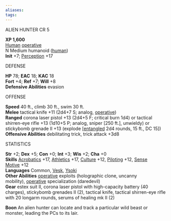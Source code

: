 ```yaml
---
aliases: 
tags: 
---
```

ALIEN HUNTER CR 5

**XP 1,600**  
[Human](https://www.starjammersrd.com/races/#Humans) [operative](https://www.starjammersrd.com/classes/operative/)  
N Medium humanoid ([human](https://www.starjammersrd.com/races/#Humans))  
**Init** +7; [Perception](https://www.starjammersrd.com/skills/#Perception_Wis) +17

DEFENSE

**HP** 78; **EAC** 18; **KAC** 18  
**Fort** +4; **Ref** +7; **Will** +8  
**Defensive Abilities** evasion

OFFENSE

**Speed** 40 ft., climb 30 ft., swim 30 ft.  
**Melee** tactical knife +11 (2d4+7 S; analog, [operative](https://www.starjammersrd.com/classes/operative/))  
**Ranged** corona laser pistol +13 (2d4+5 F; critical burn 1d4) or tactical shirren-eye rifle +13 (1d10+5 P; analog, sniper [250 ft.], unwieldy) or stickybomb grenade II +13 (explode [[entangled](https://www.starjammersrd.com/game-mastering/conditions/#Entangled) 2d4 rounds, 15 ft., DC 15])  
**Offensive Abilities** debilitating trick, trick attack +3d8

STATISTICS

**Str** +2; **Dex** +5; **Con** +0; **Int** +3; **Wis** +2; **Cha** +0  
**Skills** [Acrobatics](https://www.starjammersrd.com/skills/#Acrobatics_Dex_Armor_Check_Penalty) +17, [Athletics](https://www.starjammersrd.com/skills/#Athletics_Str_Armor_Check_Penalty) +17, [Culture](https://www.starjammersrd.com/skills/#Culture_Int_Trained_Only) +12, [Piloting](https://www.starjammersrd.com/skills/#Piloting_Dex) +12, [Sense Motive](https://www.starjammersrd.com/skills/#Sense_Motive_Wis) +12  
**Languages** Common, [Vesk](https://www.starjammersrd.com/races/#Vesk), [Ysoki](https://www.starjammersrd.com/races/#Ysoki)  
**Other Abilities** [operative](https://www.starjammersrd.com/classes/operative/) exploits (holographic clone, uncanny mobility), [operative](https://www.starjammersrd.com/classes/operative/) specialization (daredevil)  
**Gear** estex suit II, corona laser pistol with high-capacity battery (40 charges), stickybomb grenades II (2), tactical knife, tactical shirren-eye rifle with 20 longarm rounds, serums of healing mk II (2)

**Boon** An alien hunter can locate and track a particular wild beast or monster, leading the PCs to its lair.